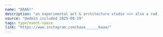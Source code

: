 ```yaml
---
name: "BAAA!"
description: "an experimental art & architecture studio >>> also a radio, community space & school @baaa______baaa @sheeep.school \U0001D4CC\U0001D452 \U0001D4B8\U0001D45C\U0001D4C3\U0001D4C3\U0001D452\U0001D4B8\U0001D4C9 \U0001D4C9\U0001D4BD\U0001D452 \U0001D4B9\U0001D45C\U0001D4C9\U0001D4C8"
source: "@admin included 2025-08-29"
tags: type/event-space
link: "https://www.instagram.com/baaa______baaa/"
---
```

